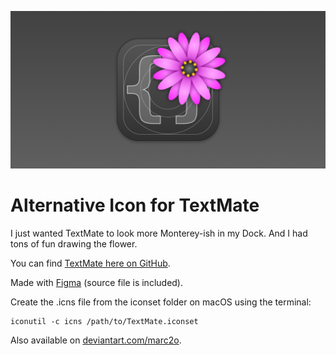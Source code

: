![TextMate macOS icon](tmicon-preview.png)

# Alternative Icon for TextMate

I just wanted TextMate to look more Monterey-ish in my Dock. And I had tons of fun drawing the flower.

You can find [TextMate here on GitHub](https://github.com/textmate/textmate).

Made with [Figma](https://www.figma.com) (source file is included).

Create the .icns file from the iconset folder on macOS using the terminal:

	iconutil -c icns /path/to/TextMate.iconset  

Also available on [deviantart.com/marc2o](https://www.deviantart.com/marc2o/art/TextMate-macOS-Icon-911573386).

